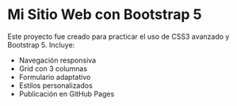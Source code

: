 # Mi Sitio Web con Bootstrap 5

Este proyecto fue creado para practicar el uso de CSS3 avanzado y Bootstrap 5. Incluye:

- Navegación responsiva
- Grid con 3 columnas
- Formulario adaptativo
- Estilos personalizados
- Publicación en GitHub Pages
